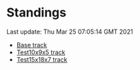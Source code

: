 # Standings

Last update: Thu Mar 25 07:05:14 GMT 2021

* [Base track](comps/Base/2021-03-25/standings.md)
* [Test10x9x5 track](comps/Test10x9x5/2021-03-25/standings.md)
* [Test15x18x7 track](comps/Test15x18x7/2021-03-25/standings.md)
